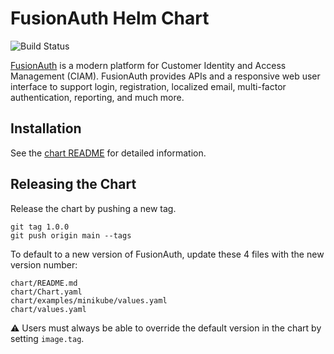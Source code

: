 # FusionAuth Helm Chart

![Build Status](https://github.com/FusionAuth/charts/actions/workflows/release.yml/badge.svg)

[FusionAuth](https://fusionauth.io/) is a modern platform for Customer Identity and Access Management (CIAM). FusionAuth provides APIs and a responsive web user interface to support login, registration, localized email, multi-factor authentication, reporting, and much more.

## Installation

See the [chart README](chart/README.md) for detailed information.

## Releasing the Chart

Release the chart by pushing a new tag.

```
git tag 1.0.0
git push origin main --tags
```

To default to a new version of FusionAuth, update these 4 files with the new version number:

```
chart/README.md
chart/Chart.yaml
chart/examples/minikube/values.yaml
chart/values.yaml
```

⚠️ Users must always be able to override the default version in the chart by setting `image.tag`.
